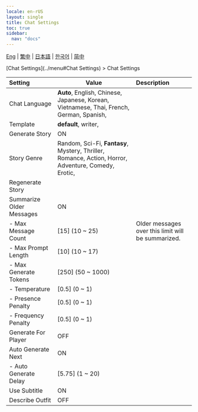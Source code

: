 ```yaml
---
locale: en-rUS
layout: single
title: Chat Settings
toc: true
sidebar:
  nav: "docs"
---
```

[Eng](/dancexr/menu/2025.4/chat/chat_settings) | [繁中](/tw/dancexr/menu/2025.4/chat/chat_settings) | [日本語](/jp/dancexr/menu/2025.4/chat/chat_settings) | [한국어](/kr/dancexr/menu/2025.4/chat/chat_settings) | [简中](/zh/dancexr/menu/2025.4/chat/chat_settings)

[Chat Settings](../menu#Chat Settings) > Chat Settings



| Setting | Value | Description |
| :--- | --- | :--- |
| Chat Language | **Auto**, English, Chinese, Japanese, Korean, Vietnamese, Thai, French, German, Spanish,  |  |
| Template | **default**, writer,  |  |
| Generate Story | ON | 
| Story Genre | Random, Sci-Fi, **Fantasy**, Mystery, Thriller, Romance, Action, Horror, Adventure, Comedy, Erotic,  |  |
| Regenerate Story || 
| Summarize Older Messages | ON | 
|- Max Message Count | [15] (10 ~ 25) | Older messages over this limit will be summarized.
|- Max Prompt Length | [10] (10 ~ 17) | 
|- Max Generate Tokens | [250] (50 ~ 1000) | 
|- Temperature | [0.5] (0 ~ 1) | 
|- Presence Penalty | [0.5] (0 ~ 1) | 
|- Frequency Penalty | [0.5] (0 ~ 1) | 
| Generate For Player | OFF | 
| Auto Generate Next | ON | 
|- Auto Generate Delay | [5.75] (1 ~ 20) | 
| Use Subtitle | ON | 
| Describe Outfit | OFF | 
